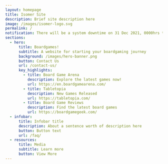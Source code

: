 ```yaml
---
layout: homepage
title: Isomer Site
description: Brief site description here
image: /images/isomer-logo.svg
permalink: /
notification: There will be a system downtime on 31 Dec 2021, 0000hrs to 0500hrs.
sections:
  - hero:
      title: Boardgames!
      subtitle: A website for starting your boardgaming journey
      background: /images/hero-banner.png
      button: Contact Us
      url: /contact-us/
      key_highlights:
        - title: Board Game Arena
          description: Explore the latest games now!
          url: https://en.boardgamearena.com/
        - title: Tabletopia
          description: New Games Released
          url: https://tabletopia.com/
        - title: Board Game Reviews
          description: Find the latest board games
          url: https://boardgamegeek.com/
  - infobar:
      title: Infobar title
      description: About a sentence worth of description here
      button: Button text
      url: /faq/
  - resources:
      title: Media
      subtitle: Learn more
      button: View More
---
```


